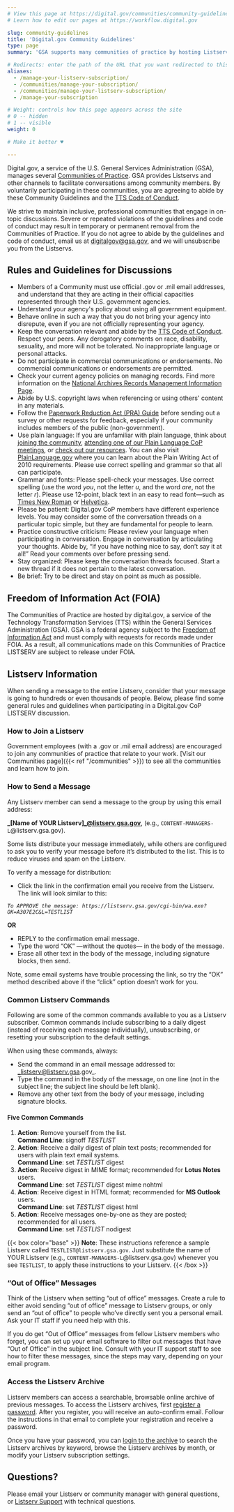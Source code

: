 ```yaml
---
# View this page at https://digital.gov/communities/community-guidelines
# Learn how to edit our pages at https://workflow.digital.gov

slug: community-guidelines
title: 'Digital.gov Community Guidelines'
type: page
summary: 'GSA supports many communities of practice by hosting Listservs which provide our Digital.gov community with an easy way to collaborate, ask questions, and share information.'

# Redirects: enter the path of the URL that you want redirected to this page. The 4th one is temporary until we can build 2nd page
aliases:
  - /manage-your-listserv-subscription/
  - /communities/manage-your-subscription/
  - /communities/manage-your-listserv-subscription/
  - /manage-your-subscription

# Weight: controls how this page appears across the site
# 0 -- hidden
# 1 -- visible
weight: 0

# Make it better ♥

---
```


Digital.gov, a service of the U.S. General Services Administration (GSA), manages several [Communities of Practice](https://digital.gov/communities/). GSA provides Listservs and other channels to facilitate conversations among community members. By voluntarily participating in these communities, you are agreeing to abide by these Community Guidelines and the [TTS Code of Conduct](https://handbook.tts.gsa.gov/code-of-conduct/).

We strive to maintain inclusive, professional communities that engage in on-topic discussions. Severe or repeated violations of the guidelines and code of conduct may result in temporary or permanent removal from the Communities of Practice. If you do not agree to abide by the guidelines and code of conduct, email us at [digitalgov@gsa.gov](mailto:digitalgov@gsa.gov), and we will unsubscribe you from the Listservs.

## Rules and Guidelines for Discussions

- Members of a Community must use official .gov or .mil email addresses, and understand that they are acting in their official capacities represented through their U.S. government agencies.
- Understand your agency's policy about using all government equipment.
- Behave online in such a way that you do not bring your agency into disrepute, even if you are not officially representing your agency.
- Keep the conversation relevant and abide by the [TTS Code of Conduct](https://handbook.tts.gsa.gov/code-of-conduct/). Respect your peers. Any derogatory comments on race, disability, sexuality, and more will not be tolerated. No inappropriate language or personal attacks.
- Do not participate in commercial communications or endorsements. No commercial communications or endorsements are permitted.
- Check your current agency policies on managing records. Find more information on the [National Archives Records Management Information Page](https://www.archives.gov/records-mgmt).
- Abide by U.S. copyright laws when referencing or using others' content in any materials.
- Follow the [Paperwork Reduction Act (PRA) Guide](https://www.opm.gov/about-us/open-government/digital-government-strategy/fitara/paperwork-reduction-act-guide.pdf) before sending out a survey or other requests for feedback, especially if your community includes members of the public (non-government).
- Use plain language: If you are unfamiliar with plain language, think about [joining the community](https://digital.gov/communities/plain-language/), [attending one of our Plain Language CoP meetings](https://digital.gov/events/), or [check out our resources](https://digital.gov/topics/plain-language/). You can also visit [PlainLanguage.gov](https://www.plainlanguage.gov/) where you can learn about the Plain Writing Act of 2010 requirements. Please use correct spelling and grammar so that all can participate.
- Grammar and fonts: Please spell-check your messages. Use correct spelling (use the word _you_, not the letter _u_, and the word _are_, not the letter _r_). Please use 12-point, black text in an easy to read font&mdash;such as [Times New Roman](https://en.wikipedia.org/wiki/Times_New_Roman) or [Helvetica](https://en.wikipedia.org/wiki/Helvetica).
- Please be patient: Digital.gov CoP members have different experience levels. You may consider some of the conversation threads on a particular topic simple, but they are fundamental for people to learn.
- Practice constructive criticism: Please review your language when participating in conversation. Engage in conversation by articulating your thoughts. Abide by, “if you have nothing nice to say, don’t say it at all!” Read your comments over before pressing send.
- Stay organized: Please keep the conversation threads focused. Start a new thread if it does not pertain to the latest conversation.
- Be brief: Try to be direct and stay on point as much as possible.

## Freedom of Information Act (FOIA)
The Communities of Practice are hosted by digital.gov, a service of the Technology Transformation Services (TTS) within the General Services Administration (GSA). GSA is a federal agency subject to the [Freedom of Information Act](https://www.foia.gov/) and must comply with requests for records made under FOIA. As a result, all communications made on this Communities of Practice LISTSERV are subject to release under FOIA.

## Listserv Information

When sending a message to the entire Listserv, consider that your message is going to hundreds or even thousands of people. Below, please find some general rules and guidelines when participating in a Digital.gov CoP LISTSERV discussion.

### How to Join a Listserv

Government employees (with a .gov or .mil email address) are encouraged to join any communities of practice that relate to your work. [Visit our Communities page]({{< ref "/communities" >}}) to see all the communities and learn how to join.

### How to Send a Message

Any Listserv member can send a message to the group by using this email address:

**_[Name of YOUR Listserv]_@listserv.gsa.gov**, (e.g., `CONTENT-MANAGERS-L`@listserv.gsa.gov).

Some lists distribute your message immediately, while others are configured to ask you to verify your message before it’s distributed to the list. This is to reduce viruses and spam on the Listserv.

To verify a message for distribution:

* Click the link in the confirmation email you receive from the Listserv. The link will look similar to this:

_`To APPROVE the message: https://listserv.gsa.gov/cgi-bin/wa.exe?OK=A307E2C&L=TESTLIST`_

**OR**

* REPLY to the confirmation email message.
* Type the word “OK” —without the quotes— in the body of the message.
* Erase all other text in the body of the message, including signature blocks, then send.

Note, some email systems have trouble processing the link, so try the “OK” method described above if the “click” option doesn’t work for you.

### Common Listserv Commands

Following are some of the common commands available to you as a Listserv subscriber. Common commands include subscribing to a daily digest (instead of receiving each message individually), unsubscribing, or resetting your subscription to the default settings.

When using these commands, always:

* Send the command in an email message addressed to: _listserv@listserv.gsa.gov_.
* Type the command in the body of the message, on one line (not in the subject line; the subject line should be left blank).
* Remove any other text from the body of your message, including signature blocks.

#### Five Common Commands

1. **Action**: Remove yourself from the list.<br />**Command Line**: signoff _TESTLIST_
2. **Action**: Receive a daily digest of plain text posts; recommended for users with plain text email systems.<br />**Command Line**: set _TESTLIST_ digest
3. **Action**: Receive digest in MIME format; recommended for **Lotus Notes** users.<br />**Command Line**: set _TESTLIST_ digest mime nohtml
4. **Action**: Receive digest in HTML format; recommended for **MS Outlook** users.<br />**Command Line**: set _TESTLIST_ digest html
5. **Action**: Receive messages one-by-one as they are posted; recommended for all users.<br />**Command Line**: set _TESTLIST_ nodigest

{{< box color="base" >}} **Note**: These instructions reference a sample Listserv called `TESTLIST@listserv.gsa.gov`. Just substitute the name of YOUR Listserv (e.g., `CONTENT-MANAGERS-L`@listserv.gsa.gov) whenever you see `TESTLIST`, to apply these instructions to your Listserv. {{< /box >}}

### “Out of Office” Messages

Think of the Listserv when setting “out of office” messages. Create a rule to either avoid sending “out of office” message to Listserv groups, or only send an “out of office” to people who’ve directly sent you a personal email. Ask your IT staff if you need help with this.

If you do get “Out of Office” messages from fellow Listserv members who forget, you can set up your email software to filter out messages that have “Out of Office” in the subject line. Consult with your IT support staff to see how to filter these messages, since the steps may vary, depending on your email program.

### Access the Listserv Archive

Listserv members can access a searchable, browsable online archive of previous messages. To access the Listserv archives, first [register a password](https://listserv.gsa.gov/cgi-bin/wa.exe?GETPW1). After you register, you will receive an auto-confirm email. Follow the instructions in that email to complete your registration and receive a password.

Once you have your password, you can [login to the archive](https://listserv.gsa.gov/cgi-bin/wa.exe?LOGON) to search the Listserv archives by keyword, browse the Listserv archives by month, or modify your Listserv subscription settings.

## Questions?

Please email your Listserv or community manager with general questions, or [Listserv Support](mailto:listserv-request@listserv.gsa.gov) with technical questions.
